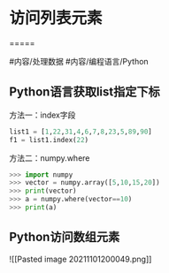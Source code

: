 # 访问列表元素
=====


 #内容/处理数据 #内容/编程语言/Python 




## Python语言获取list指定下标






方法一：index字段

```python
list1 = [1,22,31,4,6,7,8,23,5,89,90]
f1 = list1.index(22)
```



方法二：numpy.where
```python
>>> import numpy
>>> vector = numpy.array([5,10,15,20])
>>> print(vector)
>>> a = numpy.where(vector==10)  
>>> print(a)

```




## Python访问数组元素

![[Pasted image 20211101200049.png]]


   